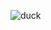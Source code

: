 ![duck](https://github.com/TadornaDuck/Chamomila/assets/168429606/29706a13-81ba-49ba-bf1c-df8a465a6166)
